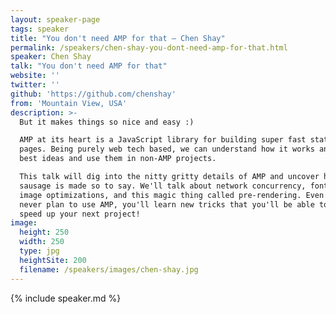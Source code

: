 ```yaml
---
layout: speaker-page
tags: speaker
title: "You don't need AMP for that – Chen Shay"
permalink: /speakers/chen-shay-you-dont-need-amp-for-that.html
speaker: Chen Shay
talk: "You don't need AMP for that"
website: ''
twitter: ''
github: 'https://github.com/chenshay'
from: 'Mountain View, USA'
description: >-
  But it makes things so nice and easy :)

  AMP at its heart is a JavaScript library for building super fast static web
  pages. Being purely web tech based, we can understand how it works and take the
  best ideas and use them in non-AMP projects.

  This talk will dig into the nitty gritty details of AMP and uncover how the
  sausage is made so to say. We'll talk about network concurrency, font loading,
  image optimizations, and this magic thing called pre-rendering. Even if you
  never plan to use AMP, you'll learn new tricks that you'll be able to use to
  speed up your next project!
image:
  height: 250
  width: 250
  type: jpg
  heightSite: 200
  filename: /speakers/images/chen-shay.jpg
---
```


{% include speaker.md %}
